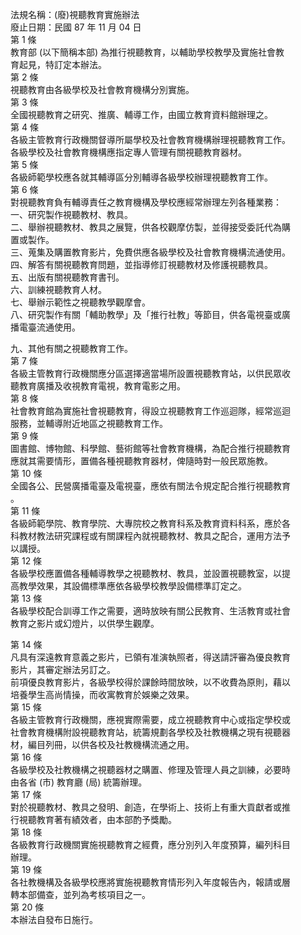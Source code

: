 法規名稱：(廢)視聽教育實施辦法  
廢止日期：民國 87 年 11 月 04 日  
第 1 條  
教育部 (以下簡稱本部) 為推行視聽教育，以輔助學校教學及實施社會教  
育起見，特訂定本辦法。  
第 2 條  
視聽教育由各級學校及社會教育機構分別實施。  
第 3 條  
全國視聽教育之研究、推廣、輔導工作，由國立教育資料館辦理之。  
第 4 條  
各級主管教育行政機關督導所屬學校及社會教育機構辦理視聽教育工作。  
各級學校及社會教育機構應指定專人管理有關視聽教育器材。  
第 5 條  
各級師範學校應各就其輔導區分別輔導各級學校辦理視聽教育工作。  
第 6 條  
對視聽教育負有輔導責任之教育機構及學校應經常辦理左列各種業務：  
一、研究製作視聽教材、教具。  
二、舉辦視聽教材、教具之展覽，供各校觀摩仿製，並得接受委託代為購  
置或製作。  
三、蒐集及購置教育影片，免費供應各級學校及社會教育機構流通使用。  
四、解答有關視聽教育問題，並指導修訂視聽教材及修護視聽教具。  
五、出版有關視聽教育書刊。  
六、訓練視聽教育人材。  
七、舉辦示範性之視聽教學觀摩會。  
八、研究製作有關「輔助教學」及「推行社教」等節目，供各電視臺或廣  
播電臺流通使用。  


九、其他有關之視聽教育工作。  
第 7 條  
各級主管教育行政機關應分區選擇適當場所設置視聽教育站，以供民眾收  
聽教育廣播及收視教育電視，教育電影之用。  
第 8 條  
社會教育館為實施社會視聽教育，得設立視聽教育工作巡迴隊，經常巡迴  
服務，並輔導附近地區之視聽教育工作。  
第 9 條  
圖書館、博物館、科學館、藝術館等社會教育機構，為配合推行視聽教育  
應就其需要情形，置備各種視聽教育器材，俾隨時對一般民眾施教。  
第 10 條  
全國各公、民營廣播電臺及電視臺，應依有關法令規定配合推行視聽教育  
。  
第 11 條  
各級師範學院、教育學院、大專院校之教育科系及教育資料科系，應於各  
科教材教法研究課程或有關課程內就視聽教材、教具之配合，運用方法予  
以講授。  
第 12 條  
各級學校應置備各種輔導教學之視聽教材、教具，並設置視聽教室，以提  
高教學效果，其設備標準應依各級學校教學設備標準訂定之。  
第 13 條  
各級學校配合訓導工作之需要，適時放映有關公民教育、生活教育或社會  
教育之影片或幻燈片，以供學生觀摩。  


第 14 條  
凡具有深遠教育意義之影片，已領有准演執照者，得送請評審為優良教育  
影片，其審定辦法另訂之。  
前項優良教育影片，各級學校得於課餘時間放映，以不收費為原則，藉以  
培養學生高尚情操，而收寓教育於娛樂之效果。  
第 15 條  
各級主管教育行政機關，應視實際需要，成立視聽教育中心或指定學校或  
社會教育機構附設視聽教育站，統籌規劃各學校及社教機構之現有視聽器  
材，編目列冊，以供各校及社教機構流通之用。  
第 16 條  
各級學校及社教機構之視聽器材之購置、修理及管理人員之訓練，必要時  
由各省 (市) 教育廳 (局) 統籌辦理。  
第 17 條  
對於視聽教材、教具之發明、創造，在學術上、技術上有重大貢獻者或推  
行視聽教育著有績效者，由本部酌予獎勵。  
第 18 條  
各級教育行政機關實施視聽教育之經費，應分別列入年度預算，編列科目  
辦理。  
第 19 條  
各社教機構及各級學校應將實施視聽教育情形列入年度報告內，報請或層  
轉本部備查，並列為考核項目之一。  
第 20 條  
本辦法自發布日施行。  


